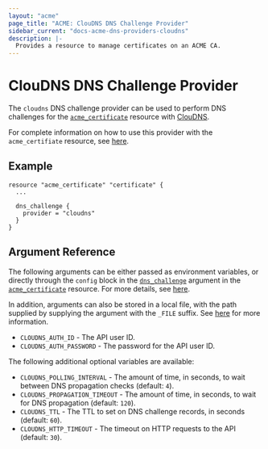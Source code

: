 ```yaml
---
layout: "acme"
page_title: "ACME: ClouDNS DNS Challenge Provider"
sidebar_current: "docs-acme-dns-providers-cloudns"
description: |-
  Provides a resource to manage certificates on an ACME CA.
---
```


# ClouDNS DNS Challenge Provider

The `cloudns` DNS challenge provider can be used to perform DNS challenges for
the [`acme_certificate`][resource-acme-certificate] resource with
[ClouDNS][provider-service-page].

[resource-acme-certificate]: /docs/providers/acme/r/certificate.html
[provider-service-page]: https://www.cloudns.net/

For complete information on how to use this provider with the `acme_certifiate`
resource, see [here][resource-acme-certificate-dns-challenges].

[resource-acme-certificate-dns-challenges]: /docs/providers/acme/r/certificate.html#using-dns-challenges

## Example

```hcl
resource "acme_certificate" "certificate" {
  ...

  dns_challenge {
    provider = "cloudns"
  }
}
```

## Argument Reference

The following arguments can be either passed as environment variables, or
directly through the `config` block in the
[`dns_challenge`][resource-acme-certificate-dns-challenge-arg] argument in the
[`acme_certificate`][resource-acme-certificate] resource. For more details, see
[here][resource-acme-certificate-dns-challenges].

[resource-acme-certificate-dns-challenge-arg]: /docs/providers/acme/r/certificate.html#dns_challenge

In addition, arguments can also be stored in a local file, with the path
supplied by supplying the argument with the `_FILE` suffix. See
[here][acme-certificate-file-arg-example] for more information.

[acme-certificate-file-arg-example]: /docs/providers/acme/r/certificate.html#using-variable-files-for-provider-arguments

* `CLOUDNS_AUTH_ID` - The API user ID.
* `CLOUDNS_AUTH_PASSWORD` - The password for the API user ID.

The following additional optional variables are available:

* `CLOUDNS_POLLING_INTERVAL` - The amount of time, in seconds, to wait between
  DNS propagation checks (default: `4`).
* `CLOUDNS_PROPAGATION_TIMEOUT` - The amount of time, in seconds, to wait for DNS
  propagation (default: `120`).
* `CLOUDNS_TTL` - The TTL to set on DNS challenge records, in seconds (default:
  `60`).
* `CLOUDNS_HTTP_TIMEOUT` - The timeout on HTTP requests to the API (default:
  `30`).
